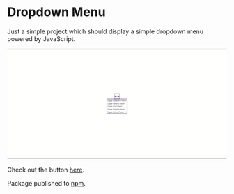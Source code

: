 # Dropdown Menu

Just a simple project which should display a simple dropdown menu powered by JavaScript.

![webpage-screenshot](https://raw.githubusercontent.com/mell62/dropdown-menu/main/src/screenshot.png)

Check out the button [here](https://mell62.github.io/dropdown-menu/).

Package published to [npm](https://www.npmjs.com/package/boring-dropdown-menu).
